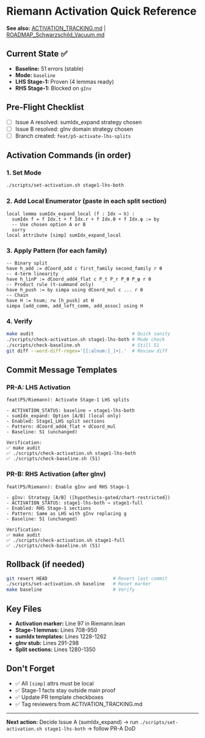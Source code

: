 # Riemann Activation Quick Reference

**See also:** [ACTIVATION_TRACKING.md](./ACTIVATION_TRACKING.md) | [ROADMAP_Schwarzschild_Vacuum.md](./ROADMAP_Schwarzschild_Vacuum.md)

## Current State ✅
- **Baseline:** 51 errors (stable)
- **Mode:** `baseline`
- **LHS Stage-1:** Proven (4 lemmas ready)
- **RHS Stage-1:** Blocked on `gInv`

## Pre-Flight Checklist
- [ ] Issue A resolved: sumIdx_expand strategy chosen
- [ ] Issue B resolved: gInv domain strategy chosen
- [ ] Branch created: `feat/p5-activate-lhs-splits`

## Activation Commands (in order)

### 1. Set Mode
```bash
./scripts/set-activation.sh stage1-lhs-both
```

### 2. Add Local Enumerator (paste in each split section)
```lean
local lemma sumIdx_expand_local (f : Idx → ℝ) :
  sumIdx f = f Idx.t + f Idx.r + f Idx.θ + f Idx.φ := by
  -- Use chosen option A or B
  sorry
local attribute [simp] sumIdx_expand_local
```

### 3. Apply Pattern (for each family)
```lean
-- Binary split
have h_add := dCoord_add c first_family second_family r θ
-- 4-term linearity
have h_linP := dCoord_add4_flat c P_t P_r P_θ P_φ r θ
-- Product rule (t-summand only)
have h_push := by simpa using dCoord_mul c ... r θ
-- Chain
have H := hsum; rw [h_push] at H
simpa [add_comm, add_left_comm, add_assoc] using H
```

### 4. Verify
```bash
make audit                                    # Quick sanity
./scripts/check-activation.sh stage1-lhs-both # Mode check
./scripts/check-baseline.sh                   # Still 51
git diff --word-diff-regex='[[:alnum:]_]+|.'  # Review diff
```

## Commit Message Templates

### PR-A: LHS Activation
```
feat(P5/Riemann): Activate Stage-1 LHS splits

- ACTIVATION_STATUS: baseline → stage1-lhs-both
- sumIdx_expand: Option [A/B] (local only)
- Enabled: Stage1_LHS split sections
- Pattern: dCoord_add4_flat + dCoord_mul
- Baseline: 51 (unchanged)

Verification:
✅ make audit
✅ ./scripts/check-activation.sh stage1-lhs-both
✅ ./scripts/check-baseline.sh (51)
```

### PR-B: RHS Activation (after gInv)
```
feat(P5/Riemann): Enable gInv and RHS Stage-1

- gInv: Strategy [A/B] ([hypothesis-gated/chart-restricted])
- ACTIVATION_STATUS: stage1-lhs-both → stage1-full
- Enabled: RHS Stage-1 sections
- Pattern: Same as LHS with gInv replacing g
- Baseline: 51 (unchanged)

Verification:
✅ make audit
✅ ./scripts/check-activation.sh stage1-full
✅ ./scripts/check-baseline.sh (51)
```

## Rollback (if needed)
```bash
git revert HEAD                        # Revert last commit
./scripts/set-activation.sh baseline   # Reset marker
make baseline                          # Verify
```

## Key Files
- **Activation marker:** Line 97 in Riemann.lean
- **Stage-1 lemmas:** Lines 708-950
- **sumIdx templates:** Lines 1228-1262
- **gInv stub:** Lines 291-298
- **Split sections:** Lines 1280-1350

## Don't Forget
- ✅ All `[simp]` attrs must be local
- ✅ Stage-1 facts stay outside main proof
- ✅ Update PR template checkboxes
- ✅ Tag reviewers from ACTIVATION_TRACKING.md

---

**Next action:** Decide Issue A (sumIdx_expand) → run `./scripts/set-activation.sh stage1-lhs-both` → follow PR-A DoD